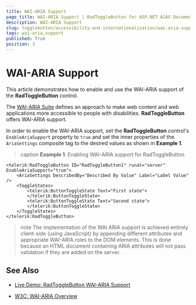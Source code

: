 ```yaml
---
title: WAI-ARIA Support
page_title: WAI-ARIA Support | RadToggleButton for ASP.NET AJAX Documentation
description: WAI-ARIA Support
slug: togglebutton/accessibility-and-internationalization/wai-aria-support
tags: wai-aria,support
published: True
position: 3
---
```


# WAI-ARIA Support

This article demonstrates how to enable and use the WAI-ARIA support of the **RadToggleButton** control.

The [WAI-ARIA Suite](http://www.w3.org/WAI/intro/aria) defines an approach to make web content and web applications more accessible to people with disabilities. **RadToggleButton** offers WAI-ARIA support.

In order to enable the WAI-ARIA support, set the **RadToggleButton** control's `EnableAriaSupport` property to `true` and set the inner properties of the `AriaSettings` composite tag to the desired values as shown in **Example 1**.

>caption **Example 1**: Enabling WAI-ARIA support for RadToggleButton

````ASP.NET
<telerik:RadToggleButton ID="RadToggleButton1" runat="server" EnableAriaSupport="true">
	<AriaSettings DescribedBy="Described By Value" Label="Label Value" />
	<ToggleStates>
		<telerik:ButtonToggleState Text="First state">
		</telerik:ButtonToggleState>
		<telerik:ButtonToggleState Text="Second state">
		</telerik:ButtonToggleState>
	</ToggleStates>
</telerik:RadToggleButton>
````

>note The implementation of the WAI ARIA support is achieved entirely client-side (using JavaScript) by appending different attributes and appropriate WAI-ARIA roles to the DOM elements.	This is done because an HTML document containing ARIA attributes will not pass validation if they are added on the server.




## See Also

 * [Live Demo: RadToggleButton WAI-ARIA Support](http://demos.telerik.com/aspnet-ajax/togglebutton/examples/wai-aria-support/defaultcs.aspx)

 * [W3C: WAI-ARIA Overview](http://www.w3.org/WAI/intro/aria)


